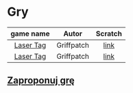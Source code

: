 # Gry

| game name                                              | Autor      | Scratch                                           |
|:------------------------------------------------------:|:----------:|:-------------------------------------------------:|
| [Laser Tag](https://piw-piw.github.io/Games/Laser-Tag) | Griffpatch | [link](https://scratch.mit.edu/projects/17783489) |
| [Laser Tag](https://piw-piw.github.io/Games/Laser-Tag) | Griffpatch | [link](https://scratch.mit.edu/projects/17783489) |


## [Zaproponuj grę](https://github.com/piw-piw/Games/discussions/new)
